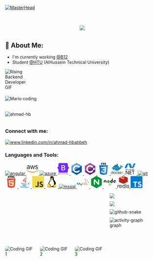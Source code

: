 [![MasterHead](https://user-images.githubusercontent.com/97012708/233769558-710dd1c2-75c1-4e35-bf96-7d125a4c25b2.gif)](https://user-images.githubusercontent.com)
<!--[![MasterHead](http://ivis.net/newwebsite/esurvillence/wp-content/uploads/2019/04/footer.gif)](http://ivis.net)-->
<!--<h1 style="font:sans-serif;" >Hi 👋, I'm Ahmad</h1>
<h3>💻Rising Backend developer</h3> -->
<h1 align="center" > <img src="https://readme-typing-svg.herokuapp.com?font=Fira+Code&size=32&pause=1000&color=66F859&center=true&vCenter=true&width=435&lines=I'm+A7mad;Backend+Engineer;I'm+A7mad;Backend+Engineer;I'm+A7mad;Backend+Engineer;I'm+A7mad;Backend+Engineer"></h1>
<!-- <h3 align="center">
    <a href="https://linkedin.com/in/www.linkedin.com/in/ahmad-hbahbeh" target="_blank">
    <img alt="LinkedIn" src="https://img.shields.io/badge/linkedin-%230077B5.svg?&style=for-the-badge&logo=linkedin&logoColor=white">
    </a>
</h3> -->
<h2>💫 About Me:</h2>
<ul>
    <li>I'm currently working <a href="https://www.b12app.com">@B12</a> </li>
    <li>Student <a href="https://www.htu.edu.jo/#/">@HTU</a> (AlHussein Technical University)</li>
</ul>



<div style="display: flex; flex-direction: column; gap: 20px; align-items: flex-start;">
    <!-- This is your GIF above the "Mario coding" image -->
    <img align="right" src="https://media.giphy.com/media/v1.Y2lkPTc5MGI3NjExYWhjenM5emx6N3EzN201ZjBlcDRhMDd2aGYwemVnNGoyM2JvbzR5dSZlcD12MV9naWZzX3NlYXJjaCZjdD1n/2A3DG83yvN8uaBiaNR/giphy.gif" alt="Rising Backend Developer GIF" style="width: 15%; height: auto;" />
    <!-- Mario coding image -->
    <img align="right" alt="Mario coding" width="400" src="https://preview.redd.it/bpxxqqvps4h91.gif?width=640&crop=smart&auto=webp&s=e29a6c5b5996e595d29e52030ed4e9abe618e3bd">
    <!-- Profile Views image -->
    <p align="left"> 
        <img src="https://komarev.com/ghpvc/?username=ahmad-hb&label=Profile%20views&color=0e75b6&style=flat" alt="ahmad-hb" /> 
    </p>
</div>

<!--<img align="right" alt="Mario coding" width="400" src="https://preview.redd.it/bpxxqqvps4h91.gif?width=640&crop=smart&auto=webp&s=e29a6c5b5996e595d29e52030ed4e9abe618e3bd">
<p align="left"> <img src="https://komarev.com/ghpvc/?username=ahmad-hb&label=Profile%20views&color=0e75b6&style=flat" alt="ahmad-hb" /> </p>-->

<h3 align="left">Connect with me:</h3>
<p align="left">
<a href="https://linkedin.com/in/www.linkedin.com/in/ahmad-hbahbeh" target="blank"><img align="center" src="https://raw.githubusercontent.com/rahuldkjain/github-profile-readme-generator/master/src/images/icons/Social/linked-in-alt.svg" alt="www.linkedin.com/in/ahmad-hbahbeh" height="30" width="40" /></a>
</p>

<h3 align="left">Languages and Tools:</h3>
<p align="left"> <a href="https://angular.io" target="_blank" rel="noreferrer"> <img src="https://angular.io/assets/images/logos/angular/angular.svg" alt="angular" width="40" height="40"/> </a> <a href="https://aws.amazon.com" target="_blank" rel="noreferrer"> <img src="https://raw.githubusercontent.com/devicons/devicon/master/icons/amazonwebservices/amazonwebservices-original-wordmark.svg" alt="aws" width="40" height="40"/> </a> <a href="https://azure.microsoft.com/en-in/" target="_blank" rel="noreferrer"> <img src="https://www.vectorlogo.zone/logos/microsoft_azure/microsoft_azure-icon.svg" alt="azure" width="40" height="40"/> </a> <a href="https://getbootstrap.com" target="_blank" rel="noreferrer"> <img src="https://raw.githubusercontent.com/devicons/devicon/master/icons/bootstrap/bootstrap-plain-wordmark.svg" alt="bootstrap" width="40" height="40"/> </a> <a href="https://www.cprogramming.com/" target="_blank" rel="noreferrer"> <img src="https://raw.githubusercontent.com/devicons/devicon/master/icons/c/c-original.svg" alt="c" width="40" height="40"/> </a> <a href="https://www.w3schools.com/cpp/" target="_blank" rel="noreferrer"> <img src="https://raw.githubusercontent.com/devicons/devicon/master/icons/csharp/csharp-original.svg" alt="csharp" width="40" height="40"/> </a> <a href="https://www.w3schools.com/css/" target="_blank" rel="noreferrer"> <img src="https://raw.githubusercontent.com/devicons/devicon/master/icons/css3/css3-original-wordmark.svg" alt="css3" width="40" height="40"/> </a> <a href="https://www.docker.com/" target="_blank" rel="noreferrer"> <img src="https://raw.githubusercontent.com/devicons/devicon/master/icons/docker/docker-original-wordmark.svg" alt="docker" width="40" height="40"/> </a> <a href="https://dotnet.microsoft.com/" target="_blank" rel="noreferrer"> <img src="https://raw.githubusercontent.com/devicons/devicon/master/icons/dot-net/dot-net-original-wordmark.svg" alt="dotnet" width="40" height="40"/> </a> <a href="https://git-scm.com/" target="_blank" rel="noreferrer"> <img src="https://www.vectorlogo.zone/logos/git-scm/git-scm-icon.svg" alt="git" width="40" height="40"/> </a> <a href="https://www.w3.org/html/" target="_blank" rel="noreferrer"> <img src="https://raw.githubusercontent.com/devicons/devicon/master/icons/html5/html5-original-wordmark.svg" alt="html5" width="40" height="40"/> </a> <a href="https://www.java.com" target="_blank" rel="noreferrer"> <img src="https://raw.githubusercontent.com/devicons/devicon/master/icons/java/java-original.svg" alt="java" width="40" height="40"/> </a> <a href="https://developer.mozilla.org/en-US/docs/Web/JavaScript" target="_blank" rel="noreferrer"> <img src="https://raw.githubusercontent.com/devicons/devicon/master/icons/javascript/javascript-original.svg" alt="javascript" width="40" height="40"/> </a> <a href="https://www.linux.org/" target="_blank" rel="noreferrer"> <img src="https://raw.githubusercontent.com/devicons/devicon/master/icons/linux/linux-original.svg" alt="linux" width="40" height="40"/> </a> <a href="https://www.microsoft.com/en-us/sql-server" target="_blank" rel="noreferrer"> <img src="https://www.svgrepo.com/show/303229/microsoft-sql-server-logo.svg" alt="mssql" width="40" height="40"/> </a> <a href="https://www.mysql.com/" target="_blank" rel="noreferrer"> <img src="https://raw.githubusercontent.com/devicons/devicon/master/icons/mysql/mysql-original-wordmark.svg" alt="mysql" width="40" height="40"/> </a> <a href="https://www.nginx.com" target="_blank" rel="noreferrer"> <img src="https://raw.githubusercontent.com/devicons/devicon/master/icons/nginx/nginx-original.svg" alt="nginx" width="40" height="40"/> </a> <a href="https://nodejs.org" target="_blank" rel="noreferrer"> <img src="https://raw.githubusercontent.com/devicons/devicon/master/icons/nodejs/nodejs-original-wordmark.svg" alt="nodejs" width="40" height="40"/> </a> <a href="https://redis.io" target="_blank" rel="noreferrer"> <img src="https://raw.githubusercontent.com/devicons/devicon/master/icons/redis/redis-original-wordmark.svg" alt="redis" width="40" height="40"/> </a> <a href="https://www.typescriptlang.org/" target="_blank" rel="noreferrer"> <img src="https://raw.githubusercontent.com/devicons/devicon/master/icons/typescript/typescript-original.svg" alt="typescript" width="40" height="40"/> </a> </p>

<p>
<div style="display: flex; justify-content: flex-end; align-items: center; gap: 20px; padding-right: 20px;">
    <img src="https://user-images.githubusercontent.com/74038190/212257468-1e9a91f1-b626-4baa-b15d-5c385dfa7ed2.gif" alt="Coding GIF 1" style="width: 100px; border-radius: 8px;" />
    <img src="https://user-images.githubusercontent.com/74038190/212281780-0afd9616-8310-46e9-a898-c4f5269f1387.gif" alt="Coding GIF 2" style="width: 100px; border-radius: 8px;" />
    <img src="https://user-images.githubusercontent.com/74038190/212281775-b468df30-4edc-4bf8-a4ee-f52e1aaddc86.gif" alt="Coding GIF 3" style="width: 100px; border-radius: 8px;" />
    <div style="display: flex; flex-direction: column; gap: 10px;">
        <img src="https://github-readme-stats.vercel.app/api?username=ahmad-hb&theme=dracula&hide_border=false&include_all_commits=false&count_private=false">
        <img src="https://github-readme-stats.vercel.app/api/top-langs/?username=ahmad-hb&theme=dracula&hide_border=false&include_all_commits=false&count_private=false&layout=compact">
<!--         <img src="https://github-readme-streak-stats.herokuapp.com/?user=ahmad-hb&theme=dracula&hide_border=false">
        <img src="https://github-contributor-stats.vercel.app/api?username=ahmad-hb&limit=5&theme=dracula&combine_all_yearly_contributions=true" style="max-width: 100%; width: 450px !important;"> -->
          <picture>
              <source media="(prefers-color-scheme: dark)" srcset="https://raw.githubusercontent.com/ahmad-hb/ahmad-hb/output/github-snake-dark.svg" />
              <source media="(prefers-color-scheme: light)" srcset="https://raw.githubusercontent.com/ahmad-hb/ahmad-hb/output/github-snake.svg" />
              <img alt="github-snake" src="https://raw.githubusercontent.com/ahmad-hb/tobiasmeyhoefer/output/github-snake.svg" />
        </picture>
        <img src="https://github-readme-activity-graph.vercel.app/graph?username=ahmad-hb&radius=16&theme=react&area=true&order=5" height="300" alt="activity-graph graph"  />
    </div>
</div>
</p>

